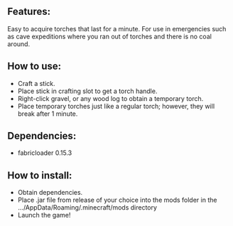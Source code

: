**Features:**
-
Easy to acquire torches that last for a minute. For use in emergencies such as cave expeditions where you ran out of torches and there is no coal around.

**How to use:**
-
- Craft a stick.
- Place stick in crafting slot to get a torch handle.
- Right-click gravel, or any wood log to obtain a temporary torch.
- Place temporary torches just like a regular torch; however, they will break after 1 minute.

**Dependencies:**
-
- fabricloader 0.15.3

**How to install:**
-
- Obtain dependencies.
- Place .jar file from release of your choice into the mods folder in the .../AppData/Roaming/.minecraft/mods directory
- Launch the game!
